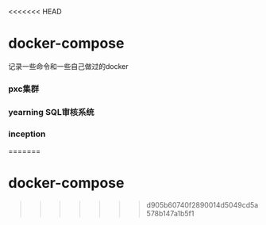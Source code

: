<<<<<<< HEAD
# docker-compose
记录一些命令和一些自己做过的docker
### pxc集群

### yearning SQL审核系统

### inception 
=======
# docker-compose
>>>>>>> d905b60740f2890014d5049cd5a578b147a1b5f1

